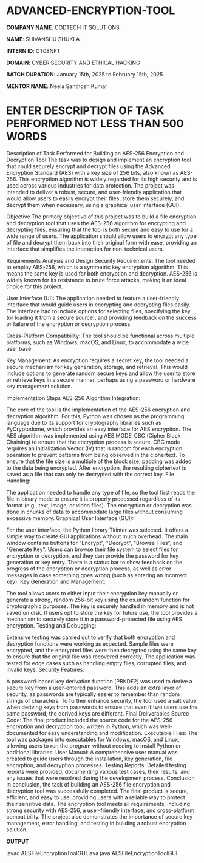 # ADVANCED-ENCRYPTION-TOOL

**COMPANY NAME**: CODTECH IT SOLUTIONS 

**NAME**:  SHIVANSHU SHUKLA

**INTERN ID**: CT08NFT

**DOMAIN**: CYBER SECURITY AND ETHICAL HACKING

**BATCH DURATION**: January 15th, 2025 to February 15th, 2025

**MENTOR NAME**: Neela Santhosh Kumar

# ENTER DESCRIPTION OF TASK PERFORMED NOT LESS THAN 500 WORDS

Description of Task Performed for Building an AES-256 Encryption and Decryption Tool
The task was to design and implement an encryption tool that could securely encrypt and decrypt files using the Advanced Encryption Standard (AES) with a key size of 256 bits, also known as AES-256. This encryption algorithm is widely regarded for its high security and is used across various industries for data protection. The project was intended to deliver a robust, secure, and user-friendly application that would allow users to easily encrypt their files, store them securely, and decrypt them when necessary, using a graphical user interface (GUI).

Objective
The primary objective of this project was to build a file encryption and decryption tool that uses the AES-256 algorithm for encrypting and decrypting files, ensuring that the tool is both secure and easy to use for a wide range of users. The application should allow users to encrypt any type of file and decrypt them back into their original form with ease, providing an interface that simplifies the interaction for non-technical users.

Requirements Analysis and Design
Security Requirements: The tool needed to employ AES-256, which is a symmetric key encryption algorithm. This means the same key is used for both encryption and decryption. AES-256 is widely known for its resistance to brute force attacks, making it an ideal choice for this project.

User Interface (UI): The application needed to feature a user-friendly interface that would guide users in encrypting and decrypting files easily. The interface had to include options for selecting files, specifying the key (or loading it from a secure source), and providing feedback on the success or failure of the encryption or decryption process.

Cross-Platform Compatibility: The tool should be functional across multiple platforms, such as Windows, macOS, and Linux, to accommodate a wide user base.

Key Management: As encryption requires a secret key, the tool needed a secure mechanism for key generation, storage, and retrieval. This would include options to generate random secure keys and allow the user to store or retrieve keys in a secure manner, perhaps using a password or hardware key management solution.

Implementation Steps
AES-256 Algorithm Integration:

The core of the tool is the implementation of the AES-256 encryption and decryption algorithm. For this, Python was chosen as the programming language due to its support for cryptography libraries such as PyCryptodome, which provides an easy interface for AES encryption.
The AES algorithm was implemented using AES.MODE_CBC (Cipher Block Chaining) to ensure that the encryption process is secure. CBC mode requires an Initialization Vector (IV) that is random for each encryption operation to prevent patterns from being observed in the ciphertext.
To ensure that the file size is a multiple of the block size, padding was added to the data being encrypted. After encryption, the resulting ciphertext is saved as a file that can only be decrypted with the correct key.
File Handling:

The application needed to handle any type of file, so the tool first reads the file in binary mode to ensure it is properly processed regardless of its format (e.g., text, image, or video files).
The encryption or decryption was done in chunks of data to accommodate large files without consuming excessive memory.
Graphical User Interface (GUI):

For the user interface, the Python library Tkinter was selected. It offers a simple way to create GUI applications without much overhead.
The main window contains buttons for "Encrypt", "Decrypt", "Browse Files", and "Generate Key". Users can browse their file system to select files for encryption or decryption, and they can provide the password for key generation or key entry.
There is a status bar to show feedback on the progress of the encryption or decryption process, as well as error messages in case something goes wrong (such as entering an incorrect key).
Key Generation and Management:

The tool allows users to either input their encryption key manually or generate a strong, random 256-bit key using the os.urandom function for cryptographic purposes.
The key is securely handled in memory and is not saved on disk. If users opt to store the key for future use, the tool provides a mechanism to securely store it in a password-protected file using AES encryption.
Testing and Debugging:

Extensive testing was carried out to verify that both encryption and decryption functions were working as expected. Sample files were encrypted, and the encrypted files were then decrypted using the same key to ensure that the original file was recovered correctly.
The application was tested for edge cases such as handling empty files, corrupted files, and invalid keys.
Security Features:

A password-based key derivation function (PBKDF2) was used to derive a secure key from a user-entered password. This adds an extra layer of security, as passwords are typically easier to remember than random strings of characters.
To further enhance security, the tool used a salt value when deriving keys from passwords to ensure that even if two users use the same password, the derived keys are different.
Final Deliverables
Source Code: The final product included the source code for the AES-256 encryption and decryption tool, written in Python, which was well-documented for easy understanding and modification.
Executable Files: The tool was packaged into executables for Windows, macOS, and Linux, allowing users to run the program without needing to install Python or additional libraries.
User Manual: A comprehensive user manual was created to guide users through the installation, key generation, file encryption, and decryption processes.
Testing Reports: Detailed testing reports were provided, documenting various test cases, their results, and any issues that were resolved during the development process.
Conclusion
In conclusion, the task of building an AES-256 file encryption and decryption tool was successfully completed. The final product is secure, efficient, and easy to use, providing users with a reliable way to protect their sensitive data. The encryption tool meets all requirements, including strong security with AES-256, a user-friendly interface, and cross-platform compatibility. The project also demonstrates the importance of secure key management, error handling, and testing in building a robust encryption solution.

**OUTPUT**

javac AESFileEncryptionToolGUI.java
java AESFileEncryptionToolGUI


